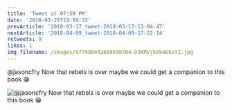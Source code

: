 ```yaml
---
title: 'Tweet at 07:59 PM'
date: '2018-03-25T19:59:33'
prevArticle: '2018-03-17_tweet-2018-03-17-13-04-47'
nextArticle: '2018-04-09_tweet-2018-04-09-17-22-14'
retweets: 0
likes: 1
img_filename: /images/977998442688630784-DZKMVjkXkAEksYZ.jpg
---
```

@jasoncfry Now that rebels is over maybe we could get a companion to this book 😁

![@jasoncfry Now that rebels is over maybe we could get a companion to this book 😁](/images/977998442688630784-DZKMVjkXkAEksYZ.jpg "@jasoncfry Now that rebels is over maybe we could get a companion to this book 😁")